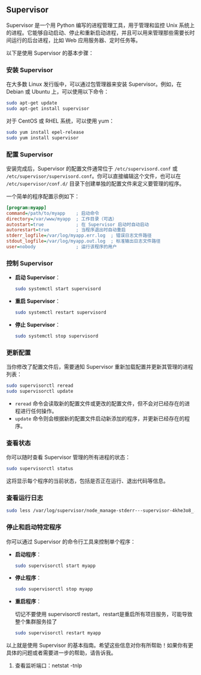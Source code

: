 ## Supervisor

Supervisor 是一个用 Python 编写的进程管理工具，用于管理和监控 Unix 系统上的进程。它能够自动启动、停止和重新启动进程，并且可以用来管理那些需要长时间运行的后台进程，比如 Web 应用服务器、定时任务等。

以下是使用 Supervisor 的基本步骤：

### 安装 Supervisor

在大多数 Linux 发行版中，可以通过包管理器来安装 Supervisor。例如，在 Debian 或 Ubuntu 上，可以使用以下命令：

```bash
sudo apt-get update
sudo apt-get install supervisor
```

对于 CentOS 或 RHEL 系统，可以使用 yum：

```bash
sudo yum install epel-release
sudo yum install supervisor
```

### 配置 Supervisor

安装完成后，Supervisor 的配置文件通常位于 `/etc/supervisord.conf` 或 `/etc/supervisor/supervisord.conf`。你可以直接编辑这个文件，也可以在 `/etc/supervisor/conf.d/` 目录下创建单独的配置文件来定义要管理的程序。

一个简单的程序配置示例如下：

```ini
[program:myapp]
command=/path/to/myapp    ; 启动命令
directory=/var/www/myapp  ; 工作目录（可选）
autostart=true            ; 在 Supervisor 启动时自动启动
autorestart=true          ; 当程序退出时自动重启
stderr_logfile=/var/log/myapp.err.log  ; 错误日志文件路径
stdout_logfile=/var/log/myapp.out.log  ; 标准输出日志文件路径
user=nobody               ; 运行该程序的用户
```

### 控制 Supervisor

- **启动 Supervisor**：
  ```bash
  sudo systemctl start supervisord
  ```
- **重启 Supervisor**：
  ```bash
  sudo systemctl restart supervisord
  ```
- **停止 Supervisor**：
  ```bash
  sudo systemctl stop supervisord
  ```

### 更新配置

当你修改了配置文件后，需要通知 Supervisor 重新加载配置并更新其管理的进程列表：

```bash
sudo supervisorctl reread
sudo supervisorctl update
```

- `reread` 命令会读取新的配置文件或更改的配置文件，但不会对已经存在的进程进行任何操作。
- `update` 命令则会根据新的配置文件启动新添加的程序，并更新已经存在的程序。

### 查看状态

你可以随时查看 Supervisor 管理的所有进程的状态：

```bash
sudo supervisorctl status
```

这将显示每个程序的当前状态，包括是否正在运行、退出代码等信息。

### 查看运行日志

```bash
sudo less /var/log/supervisor/node_manage-stderr---supervisor-4khe3o8_.log
```



### 停止和启动特定程序

你可以通过 Supervisor 的命令行工具来控制单个程序：

- **启动程序**：
  ```bash
  sudo supervisorctl start myapp
  ```
  
- **停止程序**：
  ```bash
  sudo supervisorctl stop myapp
  ```
  
- **重启程序**：
  
  切记不要使用 supervisorctl restart，restart是重启所有项目服务，可能导致整个集群服务挂了
  
  ```bash
  sudo supervisorctl restart myapp
  ```

以上就是使用 Supervisor 的基本指南。希望这些信息对你有所帮助！如果你有更具体的问题或者需要进一步的帮助，请告诉我。



1. 查看监听端口：netstat -tnlp



